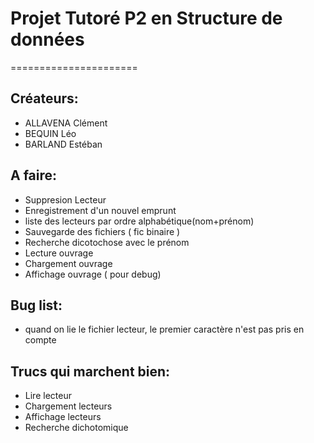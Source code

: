 # Projet Tutoré P2 en Structure de données

======================

## Créateurs:
* ALLAVENA Clément
* BEQUIN Léo
* BARLAND Estéban

## A faire:
* Suppresion Lecteur
* Enregistrement d'un nouvel emprunt
* liste des lecteurs par ordre alphabétique(nom+prénom)
* Sauvegarde des fichiers ( fic binaire )
* Recherche dicotochose avec le prénom
* Lecture ouvrage 
* Chargement ouvrage
* Affichage ouvrage ( pour debug) 

## Bug list:
* quand on lie le fichier lecteur, le premier caractère n'est pas pris en compte

## Trucs qui marchent bien:
* Lire lecteur
* Chargement lecteurs
* Affichage lecteurs
* Recherche dichotomique
